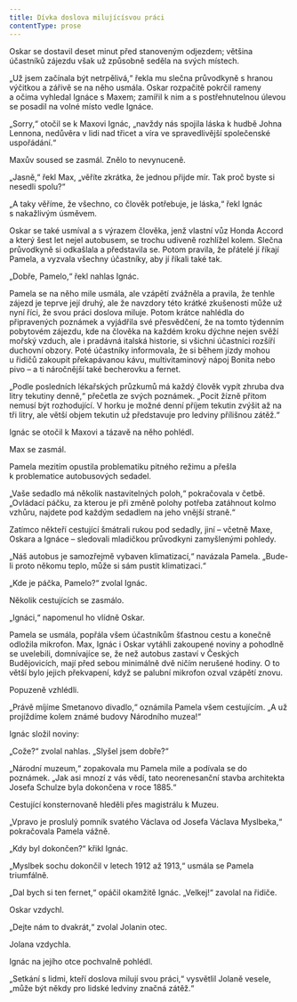 ```yaml
---
title: Dívka doslova milujícísvou práci
contentType: prose
---
```


Oskar se dostavil deset minut před stanoveným odjezdem; většina účastníků zájezdu však už způsobně seděla na svých místech.

  

„Už jsem začínala být netrpělivá,“ řekla mu slečna průvodkyně s hranou výčitkou a zářivě se na něho usmála. Oskar rozpačitě pokrčil rameny a očima vyhledal Ignáce s Maxem; zamířil k nim a s postřehnutelnou úlevou se posadil na volné místo vedle Ignáce.

„Sorry,“ otočil se k Maxovi Ignác, „navždy nás spojila láska k hudbě Johna Lennona, nedůvěra v lidi nad třicet a víra ve spravedlivější společenské uspořádání.“

Maxův soused se zasmál. Znělo to nevynuceně.

„Jasně,“ řekl Max, „věříte zkrátka, že jednou přijde mír. Tak proč byste si nesedli spolu?“

„A taky věříme, že všechno, co člověk potřebuje, je láska,“ řekl Ignác s nakažlivým úsměvem.

Oskar se také usmíval a s výrazem člověka, jenž vlastní vůz Honda Accord a který šest let nejel autobusem, se trochu udiveně rozhlížel kolem. Slečna průvodkyně si odkašlala a představila se. Potom pravila, že přátelé jí říkají Pamela, a vyzvala všechny účastníky, aby jí říkali také tak.

„Dobře, Pamelo,“ řekl nahlas Ignác.

Pamela se na něho mile usmála, ale vzápětí zvážněla a pravila, že tenhle zájezd je teprve její druhý, ale že navzdory této krátké zkušenosti může už nyní říci, že svou práci doslova miluje. Potom krátce nahlédla do připravených poznámek a vyjádřila své přesvědčení, že na tomto týdenním pobytovém zájezdu, kde na člověka na každém kroku dýchne nejen svěží mořský vzduch, ale i pradávná italská historie, si všichni účastníci rozšíří duchovní obzory. Poté účastníky informovala, že si během jízdy mohou u řidičů zakoupit překapávanou kávu, multivitaminový nápoj Bonita nebo pivo – a ti náročnější také becherovku a fernet.

„Podle posledních lékařských průzkumů má každý člověk vypít zhruba dva litry tekutiny denně,“ přečetla ze svých poznámek. „Pocit žízně přitom nemusí být rozhodující. V horku je možné denní příjem tekutin zvýšit až na tři litry, ale větší objem tekutin už představuje pro ledviny přílišnou zátěž.“

Ignác se otočil k Maxovi a tázavě na něho pohlédl.

Max se zasmál.

Pamela mezitím opustila problematiku pitného režimu a přešla k problematice autobusových sedadel.

„Vaše sedadlo má několik nastavitelných poloh,“ pokračovala v četbě. „Ovládací páčku, za kterou je při změně polohy potřeba zatáhnout kolmo vzhůru, najdete pod každým sedadlem na jeho vnější straně.“

Zatímco někteří cestující šmátrali rukou pod sedadly, jiní – včetně Maxe, Oskara a Ignáce – sledovali mladičkou průvodkyni zamyšlenými pohledy.

„Náš autobus je samozřejmě vybaven klimatizací,“ navázala Pamela. „Bude-li proto někomu teplo, může si sám pustit klimatizaci.“

„Kde je páčka, Pamelo?“ zvolal Ignác.

Několik cestujících se zasmálo.

„Ignáci,“ napomenul ho vlídně Oskar.

Pamela se usmála, popřála všem účastníkům šťastnou cestu a konečně odložila mikrofon. Max, Ignác i Oskar vytáhli zakoupené noviny a pohodlně se uvelebili, domnívajíce se, že než autobus zastaví v Českých Budějovicích, mají před sebou minimálně dvě ničím nerušené hodiny. O to větší bylo jejich překvapení, když se palubní mikrofon ozval vzápětí znovu.

Popuzeně vzhlédli.

„Právě míjíme Smetanovo divadlo,“ oznámila Pamela všem cestujícím. „A už projíždíme kolem známé budovy Národního muzea!“

Ignác složil noviny:

„Cože?“ zvolal nahlas. „Slyšel jsem dobře?“

„Národní muzeum,“ zopakovala mu Pamela mile a podívala se do poznámek. „Jak asi mnozí z vás vědí, tato neorenesanční stavba architekta Josefa Schulze byla dokončena v roce 1885.“

Cestující konsternovaně hleděli přes magistrálu k Muzeu.

„Vpravo je proslulý pomník svatého Václava od Josefa Václava Myslbeka,“ pokračovala Pamela vážně.

„Kdy byl dokončen?“ křikl Ignác.

„Myslbek sochu dokončil v letech 1912 až 1913,“ usmála se Pamela triumfálně.

„Dal bych si ten fernet,“ opáčil okamžitě Ignác. „Velkej!“ zavolal na řidiče.

Oskar vzdychl.

„Dejte nám to dvakrát,“ zvolal Jolanin otec.

Jolana vzdychla.

Ignác na jejího otce pochvalně pohlédl.

„Setkání s lidmi, kteří doslova milují svou práci,“ vysvětlil Jolaně vesele, „může být někdy pro lidské ledviny značná zátěž.“
